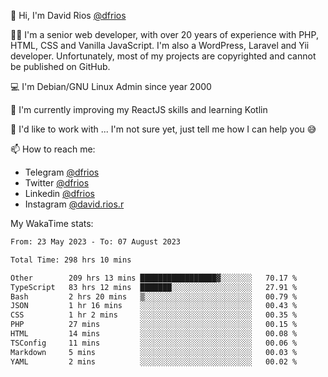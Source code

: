 👋 Hi, I'm David Rios [@dfrios](https://github.com/dfrios)

👨‍💻 I'm a senior web developer, with over 20 years of experience with PHP, HTML, CSS and Vanilla JavaScript. I'm also a WordPress, Laravel and Yii developer. Unfortunately, most of my projects are copyrighted and cannot be published on GitHub.

💻 I'm Debian/GNU Linux Admin since year 2000

🌱 I'm currently improving my ReactJS skills and learning Kotlin

💞️ I'd like to work with ... I'm not sure yet, just tell me how I can help you 😅


📫 How to reach me:
* Telegram [@dfrios](https://t.me/dfrios)
* Twitter [@dfrios](https://twitter.com/dfrios)
* Linkedin [@dfrios](https://linkedin.com/in/dfrios)
* Instagram [@david.rios.r](https://instagram.com/david.rios.r)



My WakaTime stats:
<!--START_SECTION:waka-->

```txt
From: 23 May 2023 - To: 07 August 2023

Total Time: 298 hrs 10 mins

Other        209 hrs 13 mins █████████████████▓░░░░░░░   70.17 %
TypeScript   83 hrs 12 mins  ███████░░░░░░░░░░░░░░░░░░   27.91 %
Bash         2 hrs 20 mins   ▒░░░░░░░░░░░░░░░░░░░░░░░░   00.79 %
JSON         1 hr 16 mins    ░░░░░░░░░░░░░░░░░░░░░░░░░   00.43 %
CSS          1 hr 2 mins     ░░░░░░░░░░░░░░░░░░░░░░░░░   00.35 %
PHP          27 mins         ░░░░░░░░░░░░░░░░░░░░░░░░░   00.15 %
HTML         14 mins         ░░░░░░░░░░░░░░░░░░░░░░░░░   00.08 %
TSConfig     11 mins         ░░░░░░░░░░░░░░░░░░░░░░░░░   00.06 %
Markdown     5 mins          ░░░░░░░░░░░░░░░░░░░░░░░░░   00.03 %
YAML         2 mins          ░░░░░░░░░░░░░░░░░░░░░░░░░   00.02 %
```

<!--END_SECTION:waka-->
